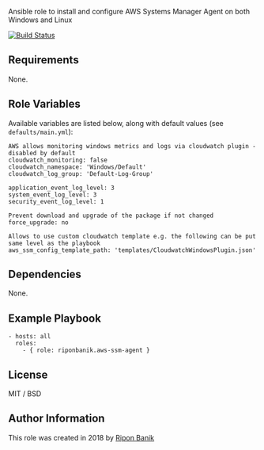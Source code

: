 Ansible role to install and configure AWS Systems Manager Agent on both Windows and Linux

[![Build Status](https://travis-ci.org/riponbanik/ansible-role-aws-ssm-agent.svg?branch=master)](https://travis-ci.org/riponbanik/ansible-role-aws-ssm-agent)

## Requirements

None.

## Role Variables

Available variables are listed below, along with default values (see `defaults/main.yml`):

```
AWS allows monitoring windows metrics and logs via cloudwatch plugin - disabled by default
cloudwatch_monitoring: false
cloudwatch_namespace: 'Windows/Default'
cloudwatch_log_group: 'Default-Log-Group'

application_event_log_level: 3
system_event_log_level: 3
security_event_log_level: 1
```

```
Prevent download and upgrade of the package if not changed 
force_upgrade: no
```

```
Allows to use custom cloudwatch template e.g. the following can be put same level as the playbook
aws_ssm_config_template_path: 'templates/CloudwatchWindowsPlugin.json'
```

## Dependencies

None.

## Example Playbook

    - hosts: all
      roles:
        - { role: riponbanik.aws-ssm-agent }

## License

MIT / BSD

## Author Information

This role was created in 2018 by [Ripon Banik ](https://www.linkedin.com/in/ripon-banik-79956b23/)
